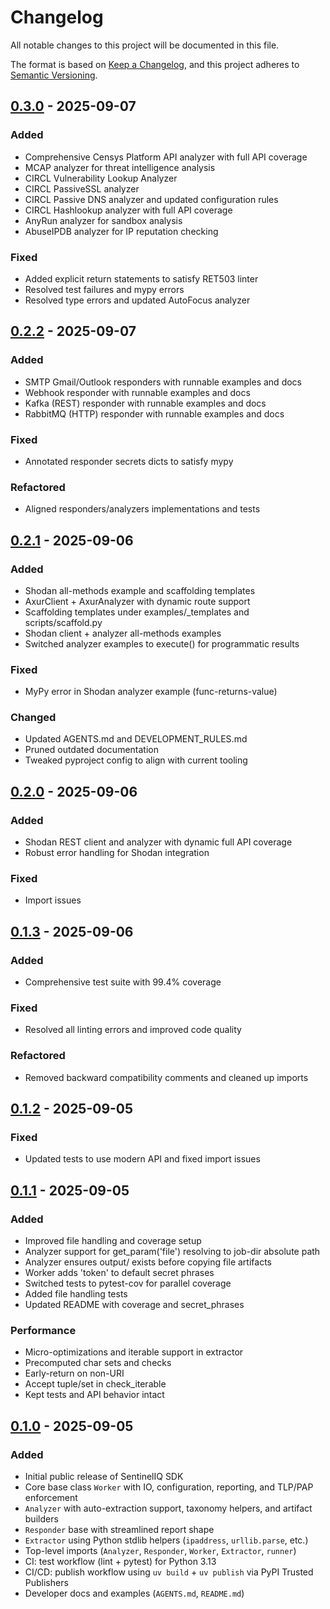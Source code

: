 # Changelog

All notable changes to this project will be documented in this file.

The format is based on [Keep a Changelog](https://keepachangelog.com/en/1.0.0/),
and this project adheres to [Semantic Versioning](https://semver.org/spec/v2.0.0.html).

## [0.3.0] - 2025-09-07

### Added
- Comprehensive Censys Platform API analyzer with full API coverage
- MCAP analyzer for threat intelligence analysis
- CIRCL Vulnerability Lookup Analyzer
- CIRCL PassiveSSL analyzer
- CIRCL Passive DNS analyzer and updated configuration rules
- CIRCL Hashlookup analyzer with full API coverage
- AnyRun analyzer for sandbox analysis
- AbuseIPDB analyzer for IP reputation checking

### Fixed
- Added explicit return statements to satisfy RET503 linter
- Resolved test failures and mypy errors
- Resolved type errors and updated AutoFocus analyzer

## [0.2.2] - 2025-09-07

### Added
- SMTP Gmail/Outlook responders with runnable examples and docs
- Webhook responder with runnable examples and docs
- Kafka (REST) responder with runnable examples and docs
- RabbitMQ (HTTP) responder with runnable examples and docs

### Fixed
- Annotated responder secrets dicts to satisfy mypy

### Refactored
- Aligned responders/analyzers implementations and tests

## [0.2.1] - 2025-09-06

### Added
- Shodan all-methods example and scaffolding templates
- AxurClient + AxurAnalyzer with dynamic route support
- Scaffolding templates under examples/_templates and scripts/scaffold.py
- Shodan client + analyzer all-methods examples
- Switched analyzer examples to execute() for programmatic results

### Fixed
- MyPy error in Shodan analyzer example (func-returns-value)

### Changed
- Updated AGENTS.md and DEVELOPMENT_RULES.md
- Pruned outdated documentation
- Tweaked pyproject config to align with current tooling

## [0.2.0] - 2025-09-06

### Added
- Shodan REST client and analyzer with dynamic full API coverage
- Robust error handling for Shodan integration

### Fixed
- Import issues

## [0.1.3] - 2025-09-06

### Added
- Comprehensive test suite with 99.4% coverage

### Fixed
- Resolved all linting errors and improved code quality

### Refactored
- Removed backward compatibility comments and cleaned up imports

## [0.1.2] - 2025-09-05

### Fixed
- Updated tests to use modern API and fixed import issues

## [0.1.1] - 2025-09-05

### Added
- Improved file handling and coverage setup
- Analyzer support for get_param('file') resolving to job-dir absolute path
- Analyzer ensures output/ exists before copying file artifacts
- Worker adds 'token' to default secret phrases
- Switched tests to pytest-cov for parallel coverage
- Added file handling tests
- Updated README with coverage and secret_phrases

### Performance
- Micro-optimizations and iterable support in extractor
- Precomputed char sets and checks
- Early-return on non-URI
- Accept tuple/set in check_iterable
- Kept tests and API behavior intact

## [0.1.0] - 2025-09-05

### Added
- Initial public release of SentinelIQ SDK
- Core base class `Worker` with IO, configuration, reporting, and TLP/PAP enforcement
- `Analyzer` with auto-extraction support, taxonomy helpers, and artifact builders
- `Responder` base with streamlined report shape
- `Extractor` using Python stdlib helpers (`ipaddress`, `urllib.parse`, etc.)
- Top-level imports (`Analyzer`, `Responder`, `Worker`, `Extractor`, `runner`)
- CI: test workflow (lint + pytest) for Python 3.13
- CI/CD: publish workflow using `uv build` + `uv publish` via PyPI Trusted Publishers
- Developer docs and examples (`AGENTS.md`, `README.md`)

[0.3.0]: https://github.com/killsearch/sentineliqsdk/releases/tag/v0.3.0
[0.2.2]: https://github.com/killsearch/sentineliqsdk/releases/tag/v0.2.2
[0.2.1]: https://github.com/killsearch/sentineliqsdk/releases/tag/v0.2.1
[0.2.0]: https://github.com/killsearch/sentineliqsdk/releases/tag/v0.2.0
[0.1.3]: https://github.com/killsearch/sentineliqsdk/releases/tag/v0.1.3
[0.1.2]: https://github.com/killsearch/sentineliqsdk/releases/tag/v0.1.2
[0.1.1]: https://github.com/killsearch/sentineliqsdk/releases/tag/v0.1.1
[0.1.0]: https://github.com/killsearch/sentineliqsdk/releases/tag/v0.1.0